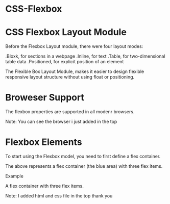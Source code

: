 # CSS-Flexbox
# CSS Flexbox Layout Module
Before the Flexbox Layout module, there were four layout modes:

.Bloxk, for sections in a webpage
.Inline, for text
.Table, for two-dimensional table data
.Positioned, for explicit position of an element 

The Flexible Box Layout Module, makes it easier to design flexible responsive layout structure without using float or positioning.

# Broweser Support
The flexbox properties are supported in all modenr browsers.

Note: You can see the browser i just added in the top 

# Flexbox Elements 
To start using the Flexbox model, you need to first define a flex container.

The above represents a flex container (the blue area) with three flex items.

Example 

A flex container with three flex items.

Note: I added html and css file in the top thank you


